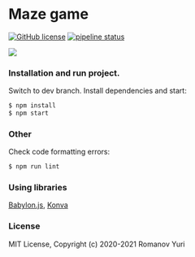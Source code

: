 # Maze game

[![GitHub license](https://img.shields.io/badge/license-MIT-blue.svg)](https://github.com/darteil/MazeGame/blob/master/LICENSE.md) [![pipeline status](https://gitlab.com/darteil_projects/MazeGame/badges/master/pipeline.svg)](https://gitlab.com/darteil_projects/MazeGame/commits/master)

![](http://darteil-projects.ru/static/images/sc-maze-game.png)

### Installation and run project.

Switch to dev branch.
Install dependencies and start:

```sh
$ npm install
$ npm start
```

### Other

Check code formatting errors:

```sh
$ npm run lint
```

### Using libraries

[Babylon.js](https://www.babylonjs.com/),
[Konva](https://konvajs.org/)

### License

MIT License, Copyright (c) 2020-2021 Romanov Yuri
